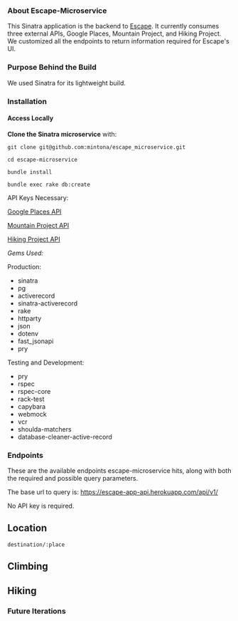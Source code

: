 ### About Escape-Microservice

This Sinatra application is the backend to [Escape](https://github.com/mintona/escape_app). It currently consumes three external APIs, Google Places, Mountain Project, and Hiking Project. We customized all the endpoints to return information required for Escape's UI.


### Purpose Behind the Build

We used Sinatra for its lightweight build.


### Installation

#### Access Locally

**Clone the Sinatra microservice** with:

`git clone git@github.com:mintona/escape_microservice.git`

`cd escape-microservice`

`bundle install`

`bundle exec rake db:create`

API Keys Necessary:

[Google Places API](https://developers.google.com/places/web-service/intro)

[Mountain Project API](https://www.mountainproject.com/data)

[Hiking Project API](https://www.hikingproject.com/data)

*Gems Used:*

Production:
* sinatra
* pg
* activerecord
* sinatra-activerecord
* rake
* httparty
* json
* dotenv
* fast_jsonapi
* pry

Testing and Development:
* pry
* rspec
* rspec-core
* rack-test
* capybara
* webmock
* vcr
* shoulda-matchers
* database-cleaner-active-record


### Endpoints

These are the available endpoints escape-microservice hits, along with both the required and possible query parameters.

The base url to query is: https://escape-app-api.herokuapp.com/api/v1/

No API key is required.

## Location

`destination/:place`

## Climbing

## Hiking


### Future Iterations
